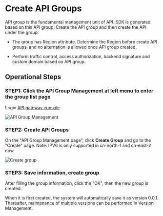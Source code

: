 # Create API Groups

API group is the fundamental management unit of API. SDK is generated based on this API group. Create the API group and then create the API under the group.

* The group has Region attribute. Determine the Region before create API groups, and no alternation is allowed once API group created.

* Perform traffic control, access authorization, backend signature and custom domain based on API group.


## Operational Steps
### STEP1: Click the **API Group Management** at left menu to enter the group list page
Login [API gateway console](https://apigateway-console.jdcloud.com/apiGroupList).

 ![API Group Management](../../../../../image/Internet-Middleware/API-Gateway/group-publishing-1.png)
 
 
 ### STEP2: Create API Groups
 On the "API Group Management page", click **Create Group** and go to the "Create" page.
 Note: IPV6 is only supported in cn-north-1 and cn-east-2 now.

![Create group](../../../../../image/Internet-Middleware/API-Gateway/APIgroup-addgroup.png)
    
 ### STEP3: Save information, create group   
After filling the group information, click the "OK", then the new group is created.

When it is first created, the system will automatically save it as version 0.0.1. Thereafter, maintenance of multiple versions can be performed in Version Management.

